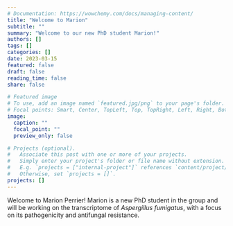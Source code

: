 ```yaml
---
# Documentation: https://wowchemy.com/docs/managing-content/
title: "Welcome to Marion"
subtitle: ""
summary: "Welcome to our new PhD student Marion!"
authors: []
tags: []
categories: []
date: 2023-03-15
featured: false
draft: false
reading_time: false
share: false

# Featured image
# To use, add an image named `featured.jpg/png` to your page's folder.
# Focal points: Smart, Center, TopLeft, Top, TopRight, Left, Right, BottomLeft, Bottom, BottomRight.
image:
  caption: ""
  focal_point: ""
  preview_only: false

# Projects (optional).
#   Associate this post with one or more of your projects.
#   Simply enter your project's folder or file name without extension.
#   E.g. `projects = ["internal-project"]` references `content/project/deep-learning/index.md`.
#   Otherwise, set `projects = []`.
projects: []
---
```


Welcome to Marion Perrier! Marion is a new PhD student in the group and will be working on the transcriptome of *Aspergillus fumigatus*, with a focus on its pathogenicity and antifungal resistance.
